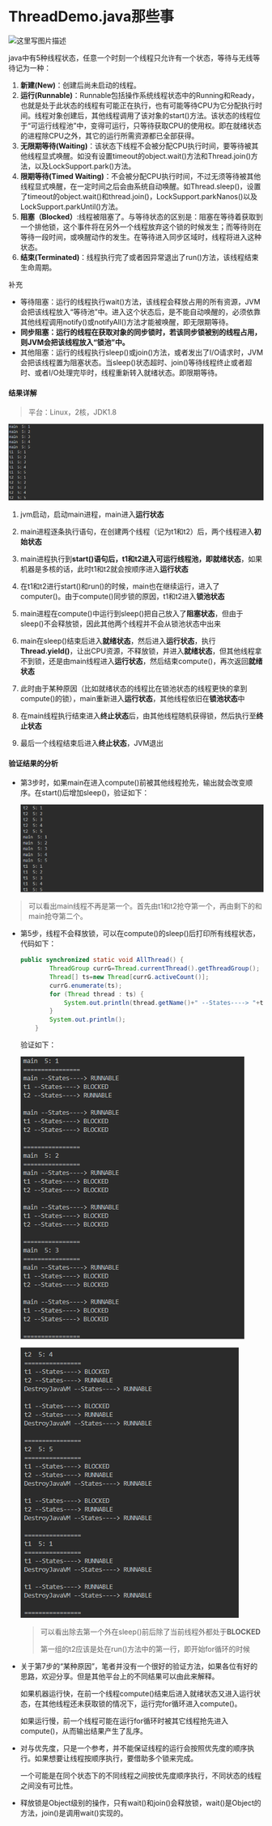 # ThreadDemo.java那些事

![这里写图片描述](https://img-blog.csdn.net/20170823170657224?watermark/2/text/aHR0cDovL2Jsb2cuY3Nkbi5uZXQvbmFsYW5taW5nZGlhbg==/font/5a6L5L2T/fontsize/400/fill/I0JBQkFCMA==/dissolve/70/gravity/SouthEast)

java中有5种线程状态，任意一个时刻一个线程只允许有一个状态，等待与无线等待记为一种：

1. **新建(New)**：创建后尚未启动的线程。
2. **运行(Runnable)**：Runnable包括操作系统线程状态中的Running和Ready，也就是处于此状态的线程有可能正在执行，也有可能等待CPU为它分配执行时间。线程对象创建后，其他线程调用了该对象的start()方法。该状态的线程位于“可运行线程池”中，变得可运行，只等待获取CPU的使用权。即在就绪状态的进程除CPU之外，其它的运行所需资源都已全部获得。
3. **无限期等待(Waiting)**：该状态下线程不会被分配CPU执行时间，要等待被其他线程显式唤醒。如没有设置timeout的object.wait()方法和Thread.join()方法，以及LockSupport.park()方法。
4. **限期等待(Timed Waiting)**：不会被分配CPU执行时间，不过无须等待被其他线程显式唤醒，在一定时间之后会由系统自动唤醒。如Thread.sleep()，设置了timeout的object.wait()和thread.join()，LockSupport.parkNanos()以及LockSupport.parkUntil()方法。
5. **阻塞（Blocked）**:线程被阻塞了。与等待状态的区别是：阻塞在等待着获取到一个排他锁，这个事件将在另外一个线程放弃这个锁的时候发生；而等待则在等待一段时间，或唤醒动作的发生。在等待进入同步区域时，线程将进入这种状态。
6. **结束(Terminated)**：线程执行完了或者因异常退出了run()方法，该线程结束生命周期。

补充

- 等待阻塞：运行的线程执行wait()方法，该线程会释放占用的所有资源，JVM会把该线程放入“等待池”中。进入这个状态后，是不能自动唤醒的，必须依靠其他线程调用notify()或notifyAll()方法才能被唤醒，即无限期等待。
- **同步阻塞：运行的线程在获取对象的同步锁时，若该同步锁被别的线程占用，则JVM会把该线程放入“锁池”中。**
- 其他阻塞：运行的线程执行sleep()或join()方法，或者发出了I/O请求时，JVM会把该线程置为阻塞状态。当sleep()状态超时、join()等待线程终止或者超时、或者I/O处理完毕时，线程重新转入就绪状态。即限期等待。

#### 结果详解

> 平台：Linux，2核，JDK1.8

![image-20200416100957283](pic/%E6%9C%AA%E5%91%BD%E5%90%8D/image-20200416100957283.png)

1. jvm启动，启动main进程，main进入**运行状态**

2. main进程逐条执行语句，在创建两个线程（记为t1和t2）后，两个线程进入**初始状态**

3. main进程执行到**start()**语句后，t1和t2进入可运行线程池，即**就绪状态**，如果机器是多核的话，此时t1和t2就会按顺序进入**运行状态**

4. 在t1和t2进行start()和run()的时候，main也在继续运行，进入了computer()。由于compute()同步锁的原因，t1和t2进入**锁池状态**

5. main进程在compute()中运行到sleep()把自己放入了**阻塞状态**，但由于sleep()不会释放锁，因此其他两个线程并不会从锁池状态中出来

6. main在sleep()结束后进入**就绪状态**，然后进入**运行状态**，执行**Thread.yield()**，让出CPU资源，不释放锁，并进入**就绪状态**，但其他线程拿不到锁，还是由main线程进入**运行状态**，然后结束compute()，再次返回**就绪状态**

7. 此时由于某种原因（比如就绪状态的线程比在锁池状态的线程更快的拿到compute()的锁），main重新进入**运行状态**，其他线程依旧在**锁池状态**中

8. 在main线程执行结束进入**终止状态**后，由其他线程随机获得锁，然后执行至**终止状态**

9. 最后一个线程结束后进入**终止状态**，JVM退出

#### 验证结果的分析

- 第3步时，如果main在进入compute()前被其他线程抢先，输出就会改变顺序。在start()后增加sleep()，验证如下：

  ![image-20200416111825742](pic/%E6%9C%AA%E5%91%BD%E5%90%8D/image-20200416111825742.png)

> 可以看出main线程不再是第一个。首先由t1和t2抢夺第一个，再由剩下的和main抢夺第二个。

- 第5步，线程不会释放锁，可以在compute()的sleep()后打印所有线程状态，代码如下：

  ```java
  public synchronized static void AllThread() {
          ThreadGroup currG=Thread.currentThread().getThreadGroup();
          Thread[] ts=new Thread[currG.activeCount()];
          currG.enumerate(ts);
          for (Thread thread : ts) {
              System.out.println(thread.getName()+" --States----> "+thread.getState());
          }
          System.out.println();
      }
  ```

  验证如下：

  ![image-20200416113129376](pic/%E6%9C%AA%E5%91%BD%E5%90%8D/image-20200416113129376.png)

  ![image-20200416113211734](pic/%E6%9C%AA%E5%91%BD%E5%90%8D/image-20200416113211734.png)

  > 可以看出除去第一个外在sleep()前后除了当前线程外都处于**BLOCKED**
  >
  > 第一组的t2应该是处在run()方法中的第一行，即开始for循环的时候

- 关于第7步的“某种原因”，笔者并没有一个很好的验证方法，如果各位有好的思路，欢迎分享。但是其他平台上的不同结果可以由此来解释。

  如果机器运行快，在前一个线程compute()结束后进入就绪状态又进入运行状态，在其他线程还未获取锁的情况下，运行完for循环进入compute()。

  如果运行慢，前一个线程可能在运行for循环时被其它线程抢先进入compute()，从而输出结果产生了乱序。

- 对与优先度，只是一个参考，并不能保证线程的运行会按照优先度的顺序执行。如果想要让线程按顺序执行，要借助多个锁来完成。

  一个可能是在同个状态下的不同线程之间按优先度顺序执行，不同状态的线程之间没有可比性。

- 释放锁是Object级别的操作，只有wait()和join()会释放锁，wait()是Object的方法，join()是调用wait()实现的。

